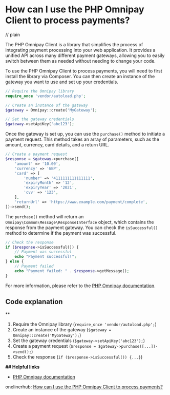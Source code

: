 # How can I use the PHP Omnipay Client to process payments?
// plain

The PHP Omnipay Client is a library that simplifies the process of integrating payment processing into your web application. It provides a unified API across many different payment gateways, allowing you to easily switch between them as needed without needing to change your code.

To use the PHP Omnipay Client to process payments, you will need to first install the library via Composer. You can then create an instance of the gateway you want to use and set up your credentials.

```php
// Require the Omnipay library
require_once 'vendor/autoload.php';

// Create an instance of the gateway
$gateway = Omnipay::create('MyGateway');

// Set the gateway credentials
$gateway->setApiKey('abc123');
```

Once the gateway is set up, you can use the `purchase()` method to initiate a payment request. This method takes an array of parameters, such as the amount, currency, card details, and a return URL.

```php
// Create a payment request
$response = $gateway->purchase([
    'amount' => '10.00',
    'currency' => 'GBP',
    'card' => [
        'number' => '4111111111111111',
        'expiryMonth' => '12',
        'expiryYear' => '2021',
        'cvv' => '123',
    ],
    'returnUrl' => 'https://www.example.com/payment/complete',
])->send();
```

The `purchase()` method will return an `Omnipay\Common\Message\ResponseInterface` object, which contains the response from the payment gateway. You can check the `isSuccessful()` method to determine if the payment was successful.

```php
// Check the response
if ($response->isSuccessful()) {
    // Payment was successful
    echo "Payment successful!";
} else {
    // Payment failed
    echo "Payment failed: " . $response->getMessage();
}
```

For more information, please refer to the [PHP Omnipay documentation](https://omnipay.thephpleague.com/).

## Code explanation
**
1. Require the Omnipay library (`require_once 'vendor/autoload.php';`)
2. Create an instance of the gateway (`$gateway = Omnipay::create('MyGateway');`)
3. Set the gateway credentials (`$gateway->setApiKey('abc123');`)
4. Create a payment request (`$response = $gateway->purchase([...])->send();`)
5. Check the response (`if ($response->isSuccessful()) {...}`)

**## Helpful links**
- [PHP Omnipay documentation](https://omnipay.thephpleague.com/)

onelinerhub: [How can I use the PHP Omnipay Client to process payments?](https://onelinerhub.com/php-omnipay/how-can-i-use-the-php-omnipay-client-to-process-payments)